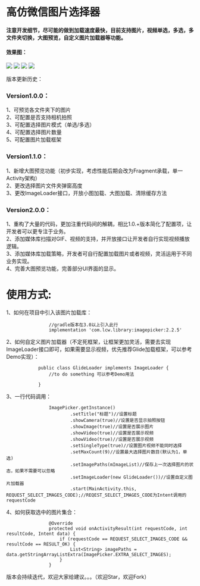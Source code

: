 # 高仿微信图片选择器

#### 注意开发细节，尽可能的做到加载速度最快，目前支持图片，视频单选，多选，多文件夹切换，大图预览，自定义图片加载器等功能。

#### 效果图：
 ![](https://github.com/Lichenwei-Dev/ImagePicker/blob/master/screenshot/Screenshot1.png)
 ![](https://github.com/Lichenwei-Dev/ImagePicker/blob/master/screenshot/Screenshot2.png)
 ![](https://github.com/Lichenwei-Dev/ImagePicker/blob/master/screenshot/Screenshot3.png)
 ![](https://github.com/Lichenwei-Dev/ImagePicker/blob/master/screenshot/Screenshot4.png)
 
 
 
版本更新历史：
### Version1.0.0：
1、可预览各文件夹下的图片  
2、可配置是否支持相机拍照  
3、可配置选择图片模式（单选/多选）  
4、可配置选择图片数量  
5、可配置图片加载框架

### Version1.1.0：
1、新增大图预览功能（初步实现，考虑性能后期会改为Fragment承载，单一Activity架构）  
2、更改选择图片文件夹弹窗高度  
3、更改ImageLoader接口，开放小图加载、大图加载、清除缓存方法   

### Version2.0.0：
1、重构了大量的代码，更加注重代码间的解耦，相比1.0.+版本简化了配置项，让开发者可以更专注于业务。  
2、添加媒体库扫描对GIF、视频的支持，并开放接口让开发者自行实现视频播放逻辑。  
3、添加媒体库加载策略，开发者可自行配置加载图片或者视频，灵活运用于不同业务实现。  
4、完善大图预览功能，完善部分UI界面的显示。


# 使用方式:

1、如何在项目中引入该图片加载库：
```
                //gradle版本在3.0以上引入此行
                implementation 'com.lcw.library:imagepicker:2.2.5'
```
2、如何自定义图片加载器（不定死框架，让框架更加灵活，需要去实现ImageLoader接口即可，如果需要显示视频，优先推荐Glide加载框架，可以参考Demo实现）：
```
            public class GlideLoader implements ImageLoader {
                //to do something 可以参考Demo用法
                
            }
```
3、一行代码调用：
```
                ImagePicker.getInstance()
                        .setTitle("标题")//设置标题
                        .showCamera(true)//设置是否显示拍照按钮
                        .showImage(true)//设置是否展示图片
                        .showVideo(true)//设置是否展示视频
                        .showVideo(true)//设置是否展示视频
                        .setSingleType(true)//设置图片视频不能同时选择
                        .setMaxCount(9)//设置最大选择图片数目(默认为1，单选)
                        .setImagePaths(mImageList)//保存上一次选择图片的状态，如果不需要可以忽略
                        .setImageLoader(new GlideLoader())//设置自定义图片加载器
                        .start(MainActivity.this, REQUEST_SELECT_IMAGES_CODE);//REQEST_SELECT_IMAGES_CODE为Intent调用的requestCode
```

4、如何获取选中的图片集合：
```
                @Override
                protected void onActivityResult(int requestCode, int resultCode, Intent data) {
                    if (requestCode == REQUEST_SELECT_IMAGES_CODE && resultCode == RESULT_OK) {
                        List<String> imagePaths = data.getStringArrayListExtra(ImagePicker.EXTRA_SELECT_IMAGES);
                    }
                }
```

版本会持续迭代，欢迎大家给建议。。。（欢迎Star，欢迎Fork）

 


